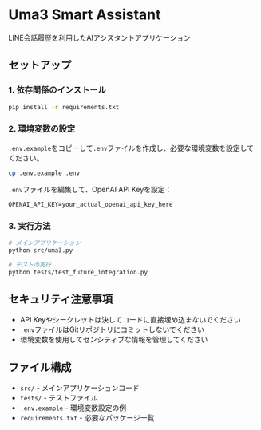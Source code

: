 # Uma3 Smart Assistant

LINE会話履歴を利用したAIアシスタントアプリケーション

## セットアップ

### 1. 依存関係のインストール

```bash
pip install -r requirements.txt
```

### 2. 環境変数の設定

`.env.example`をコピーして`.env`ファイルを作成し、必要な環境変数を設定してください。

```bash
cp .env.example .env
```

`.env`ファイルを編集して、OpenAI API Keyを設定：

```env
OPENAI_API_KEY=your_actual_openai_api_key_here
```

### 3. 実行方法

```bash
# メインアプリケーション
python src/uma3.py

# テストの実行
python tests/test_future_integration.py
```

## セキュリティ注意事項

- API Keyやシークレットは決してコードに直接埋め込まないでください
- `.env`ファイルはGitリポジトリにコミットしないでください
- 環境変数を使用してセンシティブな情報を管理してください

## ファイル構成

- `src/` - メインアプリケーションコード
- `tests/` - テストファイル
- `.env.example` - 環境変数設定の例
- `requirements.txt` - 必要なパッケージ一覧
